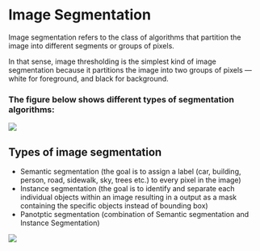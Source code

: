 # Image Segmentation

Image segmentation refers to the class of algorithms that partition the image into different segments or groups of pixels.

In that sense, image thresholding is the simplest kind of image segmentation because it partitions the image into two groups of pixels — white for foreground, and black for background.

### The figure below shows different types of segmentation algorithms:
![](https://learnopencv.com/wp-content/uploads/2020/06/segmentation_methods-1.png)

## Types of image segmentation
- Semantic segmentation (the goal is to assign a label (car, building, person, road, sidewalk, sky, trees etc.) to every pixel in the image)
- Instance segmentation (the goal is to identify and separate each individual objects within an image resulting in a output as a mask containing the specific objects instead of bounding box)
- Panotptic segmentation (combination of Semantic segmentation and Instance Segmentation)

![](https://mindy-support.com/wp-content/uploads/2022/10/types-of-image-segmentation-1.jpg)




